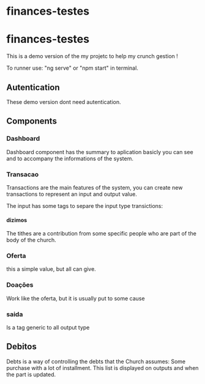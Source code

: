 # finances-testes
 
# finances-testes
 
This is a demo version of the my projetc to help my crunch gestion !


To runner use: "ng serve" or "npm start" in terminal.
## Autentication

These demo version dont need autentication.

## Components

### Dashboard
Dashboard component has the summary to aplication basicly you can see and to accompany the informations of the system.

### Transacao
Transactions are the main features of the system, you can create new transactions to represent an input and output value.

The input has some tags to separe the input type transictions:
 
#### dizimos
The tithes are a contribution from some specific people who are part of the body of the church.

### Oferta
this a simple value, but all can give.

### Doações
Work like the oferta, but it is usually put to some cause

### saida
Is a tag generic to all output type

## Debitos
Debts is a way of controlling the debts that the Church assumes: Some purchase with a lot of installment.
This list is displayed on outputs and when the part is updated.

